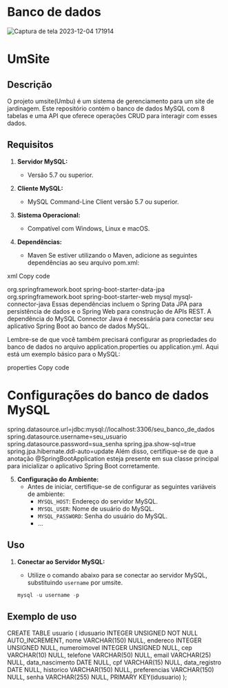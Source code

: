# Banco de dados 
![Captura de tela 2023-12-04 171914](https://github.com/sejaumbu/bancoDeDados/assets/119820823/2844dd97-268f-4b70-901a-c02fc117e556)

# UmSite

## Descrição

O projeto umsite(Umbu) é um sistema de gerenciamento para um site de jardinagem. Este repositório contém o banco de dados MySQL com 8 tabelas e uma API que oferece operações CRUD para interagir com esses dados.

## Requisitos

1. **Servidor MySQL:**
   - Versão 5.7 ou superior.

2. **Cliente MySQL:**
   - MySQL Command-Line Client versão 5.7 ou superior.

3. **Sistema Operacional:**
   - Compatível com Windows, Linux e macOS.

4. **Dependências:**
   - Maven
Se estiver utilizando o Maven, adicione as seguintes dependências ao seu arquivo pom.xml:

xml
Copy code
<!-- Dependências do Spring Boot -->
<dependency>
    <groupId>org.springframework.boot</groupId>
    <artifactId>spring-boot-starter-data-jpa</artifactId>
</dependency>
<dependency>
    <groupId>org.springframework.boot</groupId>
    <artifactId>spring-boot-starter-web</artifactId>
</dependency>

<!-- Dependência para o MySQL -->
<dependency>
    <groupId>mysql</groupId>
    <artifactId>mysql-connector-java</artifactId>
</dependency>
Essas dependências incluem o Spring Data JPA para persistência de dados e o Spring Web para construção de APIs REST. A dependência do MySQL Connector Java é necessária para conectar seu aplicativo Spring Boot ao banco de dados MySQL.

Lembre-se de que você também precisará configurar as propriedades do banco de dados no arquivo application.properties ou application.yml. Aqui está um exemplo básico para o MySQL:

properties
Copy code
# Configurações do banco de dados MySQL
spring.datasource.url=jdbc:mysql://localhost:3306/seu_banco_de_dados
spring.datasource.username=seu_usuario
spring.datasource.password=sua_senha
spring.jpa.show-sql=true
spring.jpa.hibernate.ddl-auto=update
Além disso, certifique-se de que a anotação @SpringBootApplication esteja presente em sua classe principal para inicializar o aplicativo Spring Boot corretamente.


5. **Configuração do Ambiente:**
   - Antes de iniciar, certifique-se de configurar as seguintes variáveis de ambiente:
     - `MYSQL_HOST`: Endereço do servidor MySQL.
     - `MYSQL_USER`: Nome de usuário do MySQL.
     - `MYSQL_PASSWORD`: Senha do usuário do MySQL.
     - ...

## Uso

1. **Conectar ao Servidor MySQL:**
   - Utilize o comando abaixo para se conectar ao servidor MySQL, substituindo `username` por umsite.

   ```sql
   mysql -u username -p
   
## Exemplo de uso

CREATE TABLE usuario (
  idusuario INTEGER UNSIGNED NOT NULL AUTO_INCREMENT,
  nome VARCHAR(150) NULL,
  endereco INTEGER UNSIGNED NULL,
  numeroimovel INTEGER UNSIGNED NULL,
  cep VARCHAR(10) NULL,
  telefone VARCHAR(50) NULL,
  email VARCHAR(25) NULL,
  data_nascimento DATE NULL,
  cpf VARCHAR(15) NULL,
  data_registro DATE NULL,
  historico VARCHAR(150) NULL,
  preferencias VARCHAR(150) NULL,
  senha VARCHAR(255) NULL,
  PRIMARY KEY(idusuario)
);

